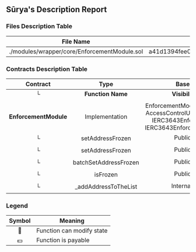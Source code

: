 ## Sūrya's Description Report

### Files Description Table


|  File Name  |  SHA-1 Hash  |
|-------------|--------------|
| ./modules/wrapper/core/EnforcementModule.sol | a41d1394fee0cbd624d848f7ce479973b114bba9 |


### Contracts Description Table


|  Contract  |         Type        |       Bases      |                  |                 |
|:----------:|:-------------------:|:----------------:|:----------------:|:---------------:|
|     └      |  **Function Name**  |  **Visibility**  |  **Mutability**  |  **Modifiers**  |
||||||
| **EnforcementModule** | Implementation | EnforcementModuleInternal, AccessControlUpgradeable, IERC3643Enforcement, IERC3643EnforcementEvent |||
| └ | setAddressFrozen | Public ❗️ | 🛑  | onlyRole |
| └ | setAddressFrozen | Public ❗️ | 🛑  | onlyRole |
| └ | batchSetAddressFrozen | Public ❗️ | 🛑  | onlyRole |
| └ | isFrozen | Public ❗️ |   |NO❗️ |
| └ | _addAddressToTheList | Internal 🔒 | 🛑  | |


### Legend

|  Symbol  |  Meaning  |
|:--------:|-----------|
|    🛑    | Function can modify state |
|    💵    | Function is payable |
